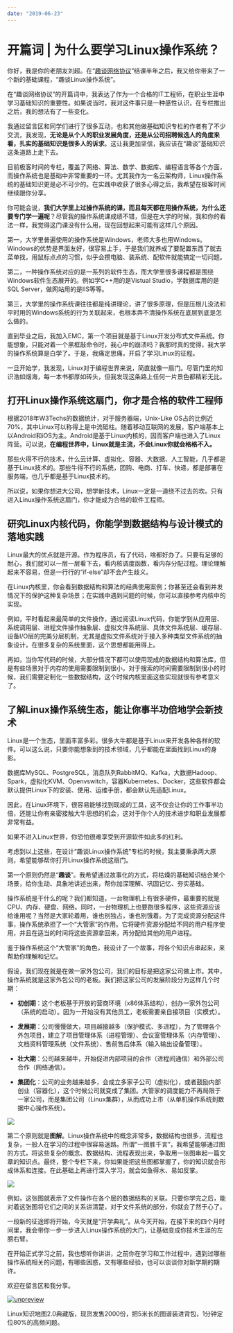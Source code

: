 ```yaml
---
date: "2019-06-23"
---  
```

      
# 开篇词 | 为什么要学习Linux操作系统？
你好，我是你的老朋友刘超。在“[趣谈网络协议](https://time.geekbang.org/column/intro/85?utm_term=zeusMX7NJ&utm_source=app&utm_medium=geektime&utm_campaign=85-end&utm_content=caozuoxitongkaipianci)”结课半年之后，我又给你带来了一个新的基础课程，“趣谈Linux操作系统”。

在“趣谈网络协议”的开篇词中，我表达了作为一个合格的IT工程师，在职业生涯中学习基础知识的重要性。如果说当时，我对这件事只是一种感性认识，在专栏推出之后，我的想法有了一些变化。

我通过留言区和同学们进行了很多互动，也和其他做基础知识专栏的作者有了不少交流，我发现，**无论是从个人的职业发展角度，还是从公司招聘候选人的角度来看，扎实的基础知识是很多人的诉求**。这让我更加坚信，我应该在“趣谈”基础知识这条道路上走下去。

目前极客时间的专栏，覆盖了网络、算法、数学、数据库、编程语言等各个方面，而操作系统也是基础中非常重要的一环。尤其我作为一名云架构师，Linux操作系统的基础知识更是必不可少的。在实践中收获了很多心得之后，我希望在极客时间继续跟你分享。

你可能会说，**我们大学里上过操作系统的课，而且每天都在用操作系统，为什么还要专门学一遍呢**？尽管我的操作系统课成绩不错，但是在大学的时候，我和你的看法一样，我觉得这门课没有什么用，现在回想起来可能有这样几个原因。

第一，大学里普遍使用的操作系统是Windows，老师大多也用Windows。Windows的优势是界面友好，很容易上手，于是我们就养成了要配置东西了就去菜单找，用鼠标点点的习惯，似乎会攒电脑、装系统、配软件就能搞定一切问题。

<!-- [[[read_end]]] -->

第二，一种操作系统对应的是一系列的软件生态，而大学里很多课程都是围绕Windows软件生态展开的。例如学C++用的是Vistual Studio，学数据库用的是SQL Server，做网站用的是IIS等等。

第三，大学里的操作系统课往往都是纯讲理论，讲了很多原理，但是压根儿没法和平时用的Windows系统的行为关联起来，也根本弄不清操作系统在底层到底是怎么做的。

直到毕业之后，我加入EMC，第一个项目就是基于Linux开发分布式文件系统。你能想象，只能对着一个黑框敲命令时，我心中的崩溃吗？我那时真的觉得，我大学的操作系统算是白学了。于是，我痛定思痛，开启了学习Linux的征程。

一旦开始学，我发现，Linux对于编程世界来说，简直就像一扇门。尽管门里的知识浩如烟海，每一本书都厚如砖头，但我发现这条路上任何一片景色都精彩无比。

## 打开Linux操作系统这扇门，你才是合格的软件工程师

根据2018年W3Techs的数据统计，对于服务器端，Unix-Like OS占的比例近70\%，其中Linux可以称得上是中流砥柱。随着移动互联网的发展，客户端基本上以Android和iOS为主。Android是基于Linux内核的，因而客户端也进入了Linux阵营。可以说，**在编程世界中，Linux就是主流，不会Linux你就会格格不入。**

那些火得不行的技术，什么云计算、虚拟化、容器、大数据、人工智能，几乎都是基于Linux技术的。那些牛得不行的系统，团购、电商、打车、快递，都是部署在服务端，也几乎都是基于Linux技术的。

所以说，如果你想进大公司，想学新技术，Linux一定是一道绕不过去的坎。只有进入Linux操作系统这扇门，你才能成为合格的软件工程师。

## 研究Linux内核代码，你能学到数据结构与设计模式的落地实践

Linux最大的优点就是开源。作为程序员，有了代码，啥都好办了。只要有足够的耐心，我们就可以一层一层看下去，看内核调度函数，看内存分配过程。理论理解起来不容易，但是一行行的“if-else”却不会产生歧义。

在Linux内核里，你会看到数据结构和算法的经典使用案例；你甚至还会看到并发情况下的保护这种复杂场景；在实践中遇到问题的时候，你可以直接参考内核中的实现。

例如，平时看起来最简单的文件操作，通过阅读Linux代码，你能学到从应用层、系统调用层、进程文件操作抽象层、虚拟文件系统层、具体文件系统层、缓存层、设备I/O层的完美分层机制，尤其是虚拟文件系统对于接入多种类型文件系统的抽象设计，在很多复杂的系统里面，这个思想都能用得上。

再如，当你写代码的时候，大部分情况下都可以使用现成的数据结构和算法库，但是有些场景对于内存的使用需要限制到很小，对于搜索的时间需要限制到很小的时候，我们需要定制化一些数据结构，这个时候内核里面这些实现就很有参考意义了。

## 了解Linux操作系统生态，能让你事半功倍地学会新技术

Linux是一个生态，里面丰富多彩。很多大牛都是基于Linux来开发各种各样的软件。可以这么说，只要你能想象到的技术领域，几乎都能在里面找到Linux的身影。

数据库MySQL、PostgreSQL，消息队列RabbitMQ、Kafka，大数据Hadoop、Spark，虚拟化KVM、Openvswitch，容器Kubernetes、Docker，这些软件都会默认提供Linux下的安装、使用、运维手册，都会默认先适配Linux。

因此，在Linux环境下，很容易能够找到现成的工具，这不仅会让你的工作事半功倍，还能让你有亲密接触大牛思想的机会，这对于你个人的技术进步和职业发展都非常有益。

如果不进入Linux世界，你恐怕很难享受到开源软件如此多的红利。

考虑到以上这些，在设计“趣谈Linux操作系统”专栏的时候，我主要秉承两大原则，希望能够帮你打开Linux操作系统这扇门。

第一个原则仍然是“**趣谈**”。我希望通过故事化的方式，将枯燥的基础知识结合某个场景，给你生动、具象地讲述出来，帮你加深理解、巩固记忆、夯实基础。

操作系统是干什么的呢？我们都知道，一台物理机上有很多硬件，最重要的就是CPU、内存、硬盘、网络。同时，一台物理机上也要跑很多程序，这些资源应该给谁用呢？当然是大家轮着用，谁也别独占，谁也别饿着。为了完成资源分配这件事，操作系统承担了一个“大管家”的作用。它将硬件资源分配给不同的用户程序使用，并且在适当的时间将这些资源拿回来，再分配给其他的用户进程。

鉴于操作系统这个“大管家”的角色，我设计了一个故事，将各个知识点串起来，来帮助你理解和记忆。

假设，我们现在就是在做一家外包公司，我们的目标是把这家公司做上市。其中，操作系统就是这家外包公司的老板。我们把这家公司的发展阶段分为这样几个时期：

* **初创期**：这个老板基于开放的营商环境（x86体系结构），创办一家外包公司（系统的启动）。因为一开始没有其他员工，老板需要亲自接项目（实模式）。

* **发展期**：公司慢慢做大，项目越接越多（保护模式、多进程），为了管理各个外包项目，建立了项目管理体系（进程管理）、会议室管理体系（内存管理）、文档资料管理系统（文件系统）、售前售后体系（输入输出设备管理）。

* **壮大期**：公司越来越牛，开始促进内部项目的合作（进程间通信）和外部公司合作（网络通信）。

* **集团化**：公司的业务越来越多，会成立多家子公司（虚拟化），或者鼓励内部创业（容器化），这个时候公司就变成了集团。大管家的调度能力不再局限于一家公司，而是集团公司（Linux集群），从而成功上市（从单机操作系统到数据中心操作系统）。

![](./httpsstatic001geekbangorgresourceimage805d80a4502300dfa51c8520001c013cee5d.jpeg)

第二个原则就是**图解**。Linux操作系统中的概念非常多，数据结构也很多，流程也复杂，一般人在学习的过程中很容易迷路。所谓“一图胜千言”，我希望能够通过图的方式，将这些复杂的概念、数据结构、流程表现出来，争取用一张图串起一篇文章的知识点。最终，整个专栏下来，你如果能把这些图都掌握了，你的知识就会形成体系和连接。在此基础上再进行深入学习，就会如鱼得水、易如反掌。

![](./httpsstatic001geekbangorgresourceimagebf02bf0bcbea6a24bc5084bc0d4ffca7c502.jpeg)

例如，这张图就表示了文件操作在各个层的数据结构的关联。只要你学完之后，能对着这张图将它们之间的关系讲清楚，对于文件系统的部分，你就会了然于心了。

一段新的征途即将开始，今天就是“开学典礼”。从今天开始，在接下来的四个月时间里，我会带你一步一步进入Linux操作系统的大门，让基础变成你技术生涯的左膀右臂。

在开始正式学习之前，我也想听你讲讲，之前你在学习和工作过程中，遇到过哪些操作系统相关的问题，有哪些困惑，又有哪些经验，也可以谈谈你对新学期的期许。

欢迎在留言区和我分享。

[![unpreview](./httpsstatic001geekbangorgresourceimage19bc19bc90ffcf4b1fba4938727e5bc0ecbc.jpg)](time://mall?url=https%3A%2F%2Fshop18793264.youzan.com%2Fv2%2Fgoods%2F1y7qqgp3ghd2g%3Fdc_ps%3D2347114008676525065.200001)

Linux知识地图2.0典藏版，现货发售2000份，把5米长的图谱装进背包，1分钟定位80\%的高频问题。